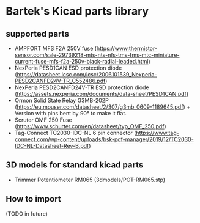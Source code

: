 # Bartek's Kicad parts library

## supported parts

- AMPFORT MFS F2A 250V fuse (https://www.thermistor-sensor.com/sale-29739218-mts-nts-nfs-tms-fms-mtc-miniature-current-fuse-mfs-f2a-250v-black-radial-leaded.html)
- NexPeria PESD1CAN ESD protection diode (https://datasheet.lcsc.com/lcsc/2006101539_Nexperia-PESD2CANFD24V-TR_C552486.pdf)
- NexPeria PESD2CANFD24V-TR ESD protection diode (https://assets.nexperia.com/documents/data-sheet/PESD1CAN.pdf)
- Ormon Solid State Relay G3MB-202P (https://eu.mouser.com/datasheet/2/307/g3mb_0609-1189645.pdf) + Version with pins bent by 90° to make it flat.
- Scruter OMF 250 Fuse (https://www.schurter.com/en/datasheet/typ_OMF_250.pdf)
- Tag-Connect TC2030-IDC-NL 6 pin connector (https://www.tag-connect.com/wp-content/uploads/bsk-pdf-manager/2019/12/TC2030-IDC-NL-Datasheet-Rev-B.pdf)

## 3D models for standard kicad parts

- Trimmer Potentiometer RM065 (3dmodels/POT-RM065.stp)

## How to import

(TODO in future)

